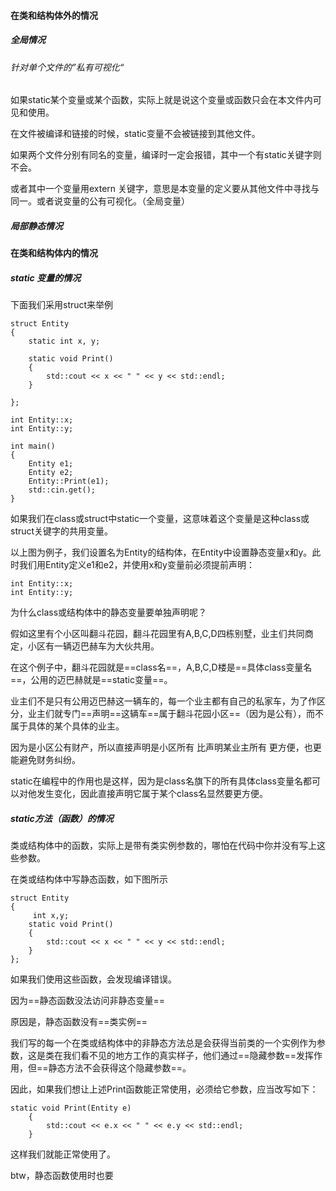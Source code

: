 
#### 在类和结构体外的情况
##### 全局情况
###### 针对单个文件的”私有可视化“
如果static某个变量或某个函数，实际上就是说这个变量或函数只会在本文件内可见和使用。

在文件被编译和链接的时候，static变量不会被链接到其他文件。

如果两个文件分别有同名的变量，编译时一定会报错，其中一个有static关键字则不会。

或者其中一个变量用extern 关键字，意思是本变量的定义要从其他文件中寻找与同一。或者说变量的公有可视化。（全局变量）

##### 局部静态情况

#### 在类和结构体内的情况
##### static 变量的情况
下面我们采用struct来举例
```
struct Entity
{
	static int x, y;
	
	static void Print()
	{
		std::cout << x << " " << y << std::endl;
	}

};

int Entity::x;
int Entity::y;

int main()
{
	Entity e1;
	Entity e2;
	Entity::Print(e1);
	std::cin.get();
}
```
  如果我们在class或struct中static一个变量，这意味着这个变量是这种class或struct关键字的共用变量。
  
  以上图为例子，我们设置名为Entity的结构体，在Entity中设置静态变量x和y。此时我们用Entity定义e1和e2，并使用x和y变量前必须提前声明：

```
int Entity::x;
int Entity::y;
```

为什么class或结构体中的静态变量要单独声明呢？

假如这里有个小区叫翻斗花园，翻斗花园里有A,B,C,D四栋别墅，业主们共同商定，小区有一辆迈巴赫车为大伙共用。

在这个例子中，翻斗花园就是==class名==，A,B,C,D楼是==具体class变量名==，公用的迈巴赫就是==static变量==。

业主们不是只有公用迈巴赫这一辆车的，每一个业主都有自己的私家车，为了作区分，业主们就专门==声明==这辆车==属于翻斗花园小区==（因为是公有），而不属于具体的某个具体的业主。

因为是小区公有财产，所以直接声明是小区所有 比声明某业主所有 更方便，也更能避免财务纠纷。

static在编程中的作用也是这样，因为是class名旗下的所有具体class变量名都可以对他发生变化，因此直接声明它属于某个class名显然要更方便。

##### static方法（函数）的情况
类或结构体中的函数，实际上是带有类实例参数的，哪怕在代码中你并没有写上这些参数。

在类或结构体中写静态函数，如下图所示

```
struct Entity
{
	 int x,y;
	static void Print()
	{
		std::cout << x << " " << y << std::endl;
	}
};
```
如果我们使用这些函数，会发现编译错误。

因为==静态函数没法访问非静态变量==

原因是，静态函数没有==类实例==

我们写的每一个在类或结构体中的非静态方法总是会获得当前类的一个实例作为参数，这是类在我们看不见的地方工作的真实样子，他们通过==隐藏参数==发挥作用，但==静态方法不会获得这个隐藏参数==。

因此，如果我们想让上述Print函数能正常使用，必须给它参数，应当改写如下：
```
static void Print(Entity e)
	{
		std::cout << e.x << " " << e.y << std::endl;
	}
```
	
这样我们就能正常使用了。

btw，静态函数使用时也要